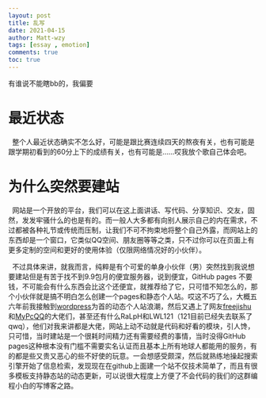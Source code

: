 ```yaml
---
layout: post
title: 乱写
date: 2021-04-15
author: Matt-wzy
tags: [essay , emotion]
comments: true
toc: true
---
```


有谁说不能瞎bb的，我偏要
<!-- more -->

# 最近状态

&nbsp;&nbsp;整个人最近状态确实不怎么好，可能是跟比赛连续四天的熬夜有关，也有可能是跟学期初看到的60分上下的成绩有关，也有可能是……哎我放个歌自己体会吧。

<div class="aplayer" data-id="30284674" data-server="netease" data-type="song" data-mode="random"></div>

# 为什么突然要建站

&nbsp;&nbsp;网站是一个开放的平台，我们可以在这上面讲话、写代码、分享知识、交友，固然，发发牢骚什么的也是有的。而一般人大多都有向别人展示自己的内在需求，不过都被各种礼节或传统而压制，让我们不可不拘束地将整个自己外露，而网站上的东西却是一个窗口，它类似QQ空间、朋友圈等等之类，只不过你可以在页面上有更多定制的空间和更好的使用体验（仅限网络情况好的小伙伴）。

&nbsp;&nbsp;不过具体来讲，就我而言，纯粹是有个可爱的单身小伙伴（男）突然找到我说想要建站但是有苦于找不到9.9包月的便宜服务器，说到便宜，GitHub pages 不要钱，不可能会有什么东西会比这个还便宜，就推荐给了它，只可惜不知怎么的，那个小伙伴就是搞不明白怎么创建一个pages和静态个人站。哎这不巧了么，大概五六年前我接触到[wordpress](https://wordpress.com/zh-cn/)为首的动态个人站浪潮，然后又遇上了网友[freejishu](http://freejishu.com/)和[MyPcQQ](https://www.kancloud.cn/mypcqq/mypcqq-in-use/106844)的大佬们，甚至还有什么RaLpH和LWL121（121目前已经失去联系了qwq），他们对我来讲都是大佬，网站上动不动就是代码和好看的模块，引人馋，只可惜，当时建站是一个很耗时间精力还有需要经费的事情，当时没得GitHub pages这种根本没有门槛不需要实名认证而且基本上所有地球人都能用的服务，有的都是些又贵又恶心的些不好使的玩意。一会想感受颇深，然后就熟练地操起搜索引擎开始了信息检索，发现现在在github上面建一个站不仅技术简单了，而且有很多模板支持静态站的动态更新，可以说很大程度上方便了不会代码的我们的这群编程小白的写博客之路。
